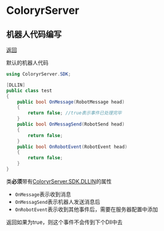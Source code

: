 # ColoryrServer

## 机器人代码编写
[返回](code.md)

默认的机器人代码  

```C#
using ColoryrServer.SDK;

[DLLIN]
public class test
{
    public bool OnMessage(RobotMessage head)
    {
        return false; //true表示事件已处理完毕
    }
    public bool OnMessagSend(RobotSend head)
    {
        return false;
    }
    public bool OnRobotEvent(RobotEvent head)
    {
        return false;
    }
}
```

类**必须**带有[ColoryrServer.SDK.DLLIN](../../src/ColoryrServer/Core/SDK/NotesSDK.cs#L21)的属性 

- `OnMessage`表示收到消息
- `OnMessagSend`表示机器人发送消息后
- `OnRobotEvent`表示收到其他事件后，需要在服务器配置中添加

返回如果为true，则这个事件不会传到下个Dll中去
